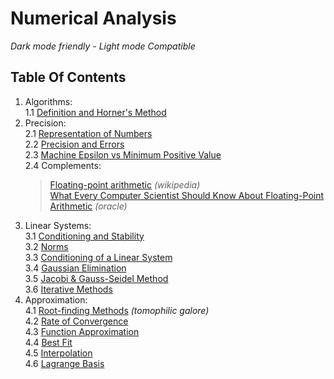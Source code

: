 # Numerical Analysis
*Dark mode friendly - Light mode Compatible*  
[](https://Marginally-follows-Elementi-di-Calcolo-Numerico:-Metodi-e-Algoritmi.com)
## Table Of Contents
1. Algorithms:  
  1.1 [Definition and Horner's Method](articles/alg/def.md)  
2. Precision:  
  2.1	[Representation of Numbers](articles/eps/rep.md)  
  2.2 [Precision and Errors](articles/eps/precision.md)  
  2.3 [Machine Epsilon vs Minimum Positive Value](articles/eps/eps-vs-min.md)    
  2.4 Complements:  
    > [Floating-point arithmetic](https://www.wikiwand.com/en/Floating-point_arithmetic#/Machine_precision_and_backward_error_analysis) *(wikipedia)*  
    > [What Every Computer Scientist Should Know About Floating-Point Arithmetic](https://docs.oracle.com/cd/E19957-01/806-3568/ncg_goldberg.html) *(oracle)*  
3. Linear Systems:  
  3.1 [Conditioning and Stability](articles/lin/cond.md)  
  3.2 [Norms](articles/lin/norms.md)  
  3.3 [Conditioning of a Linear System](articles/lin/k.md)  
  3.4 [Gaussian Elimination](articles/lin/resolution.md)  
  3.5 [Jacobi & Gauss-Seidel Method](articles/lin/resolution2.md)  
  3.6 [Iterative Methods](articles/lin/iter.md)  
4. Approximation:   
  4.1 [Root-finding Methods](articles/nonlin/newt.md) *(tomophilic galore)*  
  4.2 [Rate of Convergence](articles/nonlin/conv.md)   
  4.3 [Function Approximation](articles/nonlin/approx.md)  
  4.4 [Best Fit](articles/nonlin/best.md)  
  4.5 [Interpolation](articles/nonlin/interp.md)  
  4.6 [Lagrange Basis](articles/nonlin/lag.md)  
  
  
  
  
